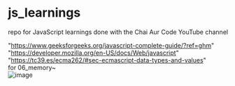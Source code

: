 # js_learnings
repo for JavaScript learnings done with the Chai Aur Code YouTube channel
<br>

"https://www.geeksforgeeks.org/javascript-complete-guide/?ref=ghm"
<br>
"https://developer.mozilla.org/en-US/docs/Web/javascript"
<br>
"https://tc39.es/ecma262/#sec-ecmascript-data-types-and-values"
<br>
for 06_memory~
<br>
![image](https://github.com/ExplorerSoul/js_learnings/assets/135804234/ae91b16a-6a4c-4380-a13d-93ea9115a56c)
